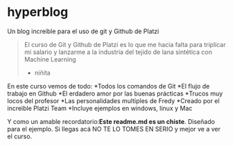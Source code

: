 # hyperblog
Un blog increible para el uso de git y Github de Platzi
>El curso de Git y Github de Platzi es lo que me hacia falta para triplicar mi salario y lanzarme a la industria del tejido de lana sintética con Machine Learning
> - niñita

En este curso vemos de todo:
*Todos los comandos de Git
*El flujo de trabajo en Github
*El erdadero amor por las buenas prácticas
*Trucos muy locos del profesor
*Las personalidades multiples de Fredy
*Creado por el increible Platzi Team
*Incluye ejemplos en windows, linux y Mac

Y como un amable recordatorio:**Este readme.md es un chiste**. Diseñado para el ejemplo. Si llegas acá NO TE LO TOMES EN SERIO y mejor ve a ver el curso.
